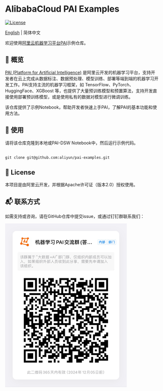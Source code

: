 # AlibabaCloud PAI Examples

[![License](https://img.shields.io/badge/License-Apache%202.0-blue.svg)](LICENSE)

[English](./README.md) \| 简体中文


欢迎使用[阿里云机器学习平台PAI](https://help.aliyun.com/zh/pai)示例仓库。

## 📜 概览

[PAI (Platform for Artificial Intelligence)](https://help.aliyun.com/zh/pai) 是阿里云开发的机器学习平台，支持开发者在云上完成从数据标注、数据预处理、模型训练、部署等端到端的机器学习开发工作。PAI支持主流的机器学习框架，如 TensorFlow、PyTorch、HuggingFace、XGBoost 等，也提供了大量预训练模型和预置算法，支持开发直接使用部署预训练模型，或是使用私有的数据对模型进行微调训练。

该仓库提供了示例Notebook，帮助开发者快速上手PAI，了解PAI的基本功能和使用方法。


## 🚀 使用

请将该仓库克隆到本地或PAI-DSW Notebook中，然后运行示例代码。

```shell

git clone git@github.com:aliyun/pai-examples.git

```

## 📃 License

本项目是由阿里云开发，并根据Apache许可证（版本2.0）授权使用。

## 📬 联系方式

如需支持或咨询，请在GitHub仓库中提交issue，或通过钉钉群联系我们：

<img src="./_static/dingtalk-group.png" alt="DingTalkGroup" width="400"/>
